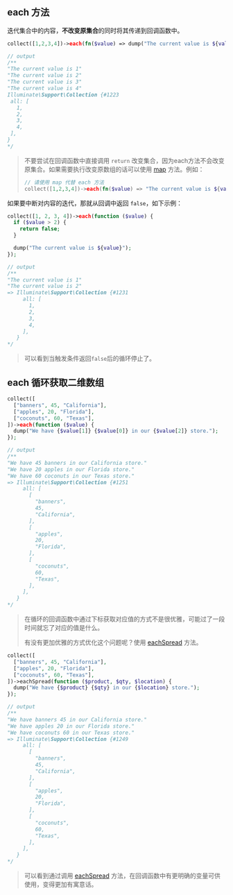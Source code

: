 ## each 方法

迭代集合中的内容，**不改变原集合**的同时将其传递到回调函数中。

```php
collect([1,2,3,4])->each(fn($value) => dump("The current value is ${value}"));

// output
/**
"The current value is 1"
"The current value is 2"
"The current value is 3"
"The current value is 4"
Illuminate\Support\Collection {#1223
 all: [
   1,
   2,
   3,
   4,
 ],
}
*/
```

> 不要尝试在回调函数中直接调用 `return` 改变集合，因为each方法不会改变原集合。如果需要执行改变原数组的话可以使用 [map](/collections/map.md) 方法。例如：
> ```php
> // 请使用 map 代替 each 方法
> collect([1,2,3,4])->each(fn($value) => "The current value is ${value}");
> ```

如果要中断对内容的迭代，那就从回调中返回 `false`，如下示例：

```php
collect([1, 2, 3, 4])->each(function ($value) {
  if ($value > 2) {
    return false;
  }

  dump("The current value is ${value}");
});

// output
/**
"The current value is 1"
"The current value is 2"
=> Illuminate\Support\Collection {#1231
     all: [
       1,
       2,
       3,
       4,
     ],
   }
*/
```

> 可以看到当触发条件返回`false`后的循环停止了。

## each 循环获取二维数组

```php
collect([
  ["banners", 45, "California"],
  ["apples", 20, "Florida"],
  ["coconuts", 60, "Texas"],
])->each(function ($value) {
  dump("We have {$value[1]} {$value[0]} in our {$value[2]} store.");
});

// output
/**
"We have 45 banners in our California store."
"We have 20 apples in our Florida store."
"We have 60 coconuts in our Texas store."
=> Illuminate\Support\Collection {#1251
     all: [
       [
         "banners",
         45,
         "California",
       ],
       [
         "apples",
         20,
         "Florida",
       ],
       [
         "coconuts",
         60,
         "Texas",
       ],
     ],
   }
*/
```

> 在循环的回调函数中通过下标获取对应值的方式不是很优雅，可能过了一段时间就忘了对应的值是什么。
>
> 有没有更加优雅的方式优化这个问题呢？使用 [eachSpread](/collections/eachSpread.md) 方法。

```php
collect([
  ["banners", 45, "California"],
  ["apples", 20, "Florida"],
  ["coconuts", 60, "Texas"],
])->eachSpread(function ($product, $qty, $location) {
  dump("We have {$product} {$qty} in our {$location} store.");
});

// output
/**
"We have banners 45 in our California store."
"We have apples 20 in our Florida store."
"We have coconuts 60 in our Texas store."
=> Illuminate\Support\Collection {#1249
     all: [
       [
         "banners",
         45,
         "California",
       ],
       [
         "apples",
         20,
         "Florida",
       ],
       [
         "coconuts",
         60,
         "Texas",
       ],
     ],
   }
*/
```

> 可以看到通过调用 [eachSpread](/collections/eachSpread.md) 方法，在回调函数中有更明确的变量可供使用，变得更加有寓意话。
